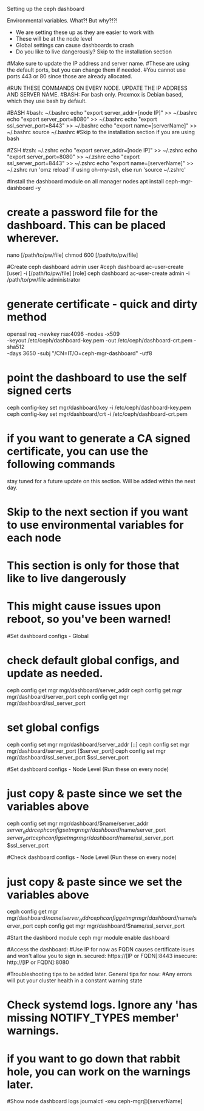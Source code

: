 Setting up the ceph dashboard

Environmental variables. What?! But why?!?!
- We are setting these up as they are easier to work with
- These will be at the node level
- Global settings can cause dashboards to crash
- Do you like to live dangerously? Skip to the installation section

#Make sure to update the IP address and server name.
#These are using the default ports, but you can change them if needed.
#You cannot use ports 443 or 80 since those are already allocated. 

#RUN THESE COMMANDS ON EVERY NODE. UPDATE THE IP ADDRESS AND SERVER NAME.
#BASH: For bash only. Proxmox is Debian based, which they use bash by default.

#BASH
#bash: ~/.bashrc
echo "export server_addr=[node IP]" >> ~/.bashrc
echo "export server_port=8080" >> ~/.bashrc
echo "export ssl_server_port=8443" >> ~/.bashrc
echo "export name=[serverName]" >> ~/.bashrc
source ~/.bashrc
#Skip to the installation section if you are using bash

#ZSH
#zsh: ~/.zshrc
echo "export server_addr=[node IP]" >> ~/.zshrc
echo "export server_port=8080" >> ~/.zshrc
echo "export ssl_server_port=8443" >> ~/.zshrc
echo "export name=[serverName]" >> ~/.zshrc
run 'omz reload' if using oh-my-zsh, else run 'source ~/.zshrc'

#Install the dashboard module on all manager nodes
apt install ceph-mgr-dashboard -y

# create a password file for the dashboard. This can be placed wherever.
nano [/path/to/pw/file]
chmod 600 [/path/to/pw/file]

#Create ceph dashboard admin user 
#ceph dashboard ac-user-create [user] -i [/path/to/pw/file] [role]
ceph dashboard ac-user-create admin -i /path/to/pw/file administrator

# generate certificate - quick and dirty method
openssl req -newkey rsa:4096 -nodes -x509 \
-keyout /etc/ceph/dashboard-key.pem -out /etc/ceph/dashboard-crt.pem -sha512 \
-days 3650 -subj "/CN=IT/O=ceph-mgr-dashboard" -utf8

# point the dashboard to use the self signed certs
ceph config-key set mgr/dashboard/key -i /etc/ceph/dashboard-key.pem
ceph config-key set mgr/dashboard/crt -i /etc/ceph/dashboard-crt.pem

# if you want to generate a CA signed certificate, you can use the following commands
stay tuned for a future update on this section. Will be added within the next day.


# Skip to the next section if you want to use environmental variables for each node
# This section is only for those that like to live dangerously
# This might cause issues upon reboot, so you've been warned!

#Set dashboard configs - Global
# check default global configs, and update as needed. 
ceph config get mgr mgr/dashboard/server_addr
ceph config get mgr mgr/dashboard/server_port
ceph config get mgr mgr/dashboard/ssl_server_port

# set global configs
ceph config set mgr mgr/dashboard/server_addr [::]
ceph config set mgr mgr/dashboard/server_port [$server_port]
ceph config set mgr mgr/dashboard/ssl_server_port $ssl_server_port

#Set dashboard configs - Node Level (Run these on every node)
# just copy & paste since we set the variables above
ceph config set mgr mgr/dashboard/$name/server_addr $server_addr
ceph config set mgr mgr/dashboard/$name/server_port $server_port
ceph config set mgr mgr/dashboard/$name/ssl_server_port $ssl_server_port

#Check dashboard configs - Node Level (Run these on every node)
# just copy & paste since we set the variables above
ceph config get mgr mgr/dashboard/$name/server_addr
ceph config get mgr mgr/dashboard/$name/server_port
ceph config get mgr mgr/dashboard/$name/ssl_server_port

#Start the dashbord module
ceph mgr module enable dashboard

#Access the dashboard: #Use IP for now as FQDN causes certificate isues and won't allow you to sign in.
secured: https://[IP or FQDN]:8443 
insecure: http://[IP or FQDN]:8080

#Troubleshooting tips to be added later. General tips for now:
#Any errors will put your cluster health in a constant warning state
# Check systemd logs. Ignore any 'has missing NOTIFY_TYPES member' warnings.
# if you want to go down that rabbit hole, you can work on the warnings later.

#Show node dashboard logs
journalctl -xeu ceph-mgr@[serverName]
